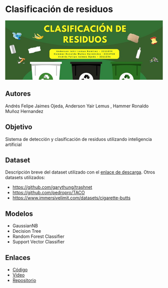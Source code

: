 # Clasificación de residuos

![Banner del Proyecto](/Banner.jpg) 

## **Autores**
Andrés Felipe Jaimes Ojeda, Anderson Yair Lemus , Hammer Ronaldo Muñoz Hernandez

## **Objetivo**
Sistema de detección y clasificación de residuos utilizando inteligencia artificial

## **Dataset**
Descripción breve del dataset utilizado con el [enlace de descarga]().
Otros datasets utilizados:
- https://github.com/garythung/trashnet
- https://github.com/pedropro/TACO
- https://www.immersivelimit.com/datasets/cigarette-butts

## **Modelos**
- GaussianNB
- Decision Tree
- Random Forest Classifier
- Support Vector Classifier

## **Enlaces**
- [Código](https://enlace-a-tu-codigo.com)
- [Video](https://enlace-a-tu-video.com)
- [Repositorio](https://github.com/NDruz/Clasificacion-de-resudios)
